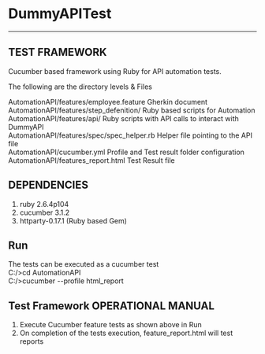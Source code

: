 # DummyAPITest

----------------
TEST FRAMEWORK
----------------

Cucumber based framework using Ruby for API automation tests.

The following are the directory levels & Files

AutomationAPI/features/employee.feature 	  Gherkin document <br />
AutomationAPI/features/step_defenition/		  Ruby based scripts for Automation<br />
AutomationAPI/features/api/					        Ruby scripts with API calls to interact with DummyAPI	<br />
AutomationAPI/features/spec/spec_helper.rb  Helper file pointing to the API file<br />
AutomationAPI/cucumber.yml					        Profile and Test result folder configuration<br />
AutomationAPI/features_report.html			    Test Result file <br />

DEPENDENCIES
------------
1) ruby 2.6.4p104
2) cucumber 3.1.2
3) httparty-0.17.1 (Ruby based Gem)

Run
--------------
The tests can be executed as a cucumber test  
C:/>cd AutomationAPI <br />
C:/>cucumber --profile html_report<br />

Test Framework OPERATIONAL MANUAL
---------------------------------
1. Execute Cucumber feature tests  as shown above in Run 
2. On completion of the tests execution, feature_report.html will test reports
